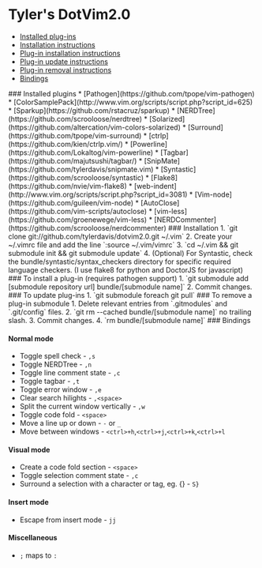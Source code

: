 # Tyler's DotVim2.0

* [Installed plug-ins](#plugins)
* [Installation instructions](#install)
* [Plug-in installation instructions](#plugin-install)
* [Plug-in update instructions](#plugin-update)
* [Plug-in removal instructions](#plugin-remove)
* [Bindings](#bindings)

<a name=plugins>
### Installed plugins
* [Pathogen](https://github.com/tpope/vim-pathogen)
* [ColorSamplePack](http://www.vim.org/scripts/script.php?script_id=625)
* [Sparkup](https://github.com/rstacruz/sparkup)
* [NERDTree](https://github.com/scrooloose/nerdtree)
* [Solarized](https://github.com/altercation/vim-colors-solarized)
* [Surround](https://github.com/tpope/vim-surround)
* [ctrlp](https://github.com/kien/ctrlp.vim/)
* [Powerline](https://github.com/Lokaltog/vim-powerline)
* [Tagbar](https://github.com/majutsushi/tagbar/)
* [SnipMate](https://github.com/tylerdavis/snipmate.vim)
* [Syntastic](https://github.com/scrooloose/syntastic)
* [Flake8](https://github.com/nvie/vim-flake8)
* [web-indent](http://www.vim.org/scripts/script.php?script_id=3081)
* [Vim-node](https://github.com/guileen/vim-node)
* [AutoClose](https://github.com/vim-scripts/autoclose)
* [vim-less](https://github.com/groenewege/vim-less)
* [NERDCommenter](https://github.com/scrooloose/nerdcommenter)

<a name=install>
### Installation
1. `git clone git://github.com/tylerdavis/dotvim2.0.git ~/.vim`
2. Create your ~/.vimrc file and add the line `:source ~/.vim/vimrc`
3. `cd ~/.vim && git submodule init && git submodule update`
4. (Optional) For Syntastic, check the bundle/syntastic/syntax_checkers directory for specific required language checkers.  (I use flake8 for python and DoctorJS for javascript)

<a name=plugin-install>
### To install a plug-in (requires pathogen support)
1. `git submodule add [submodule repository url] bundle/[submodule name]`
2. Commit changes.

<a name=plugin-update>
### To update plug-ins
1. `git submodule foreach git pull`

<a name=plugin-remove>
### To remove a plug-in submodule
1. Delete relevant entries from `.gitmodules` and `.git/config` files.
2. `git rm --cached bundle/[submodule name]` no trailing slash.
3. Commit changes.
4. `rm bundle/[submodule name]`

<a name=bindings>
### Bindings

#### Normal mode
* Toggle spell check - `,s`
* Toggle NERDTree - `,n`
* Toggle line comment state - `,c`
* Toggle tagbar - `,t`
* Toggle error window - `,e`
* Clear search hilights - `,<space>`
* Split the current window vertically - `,w`
* Toggle code fold - `<space>`
* Move a line up or down - `-` or `_`
* Move between windows - `<ctrl>+h`,`<ctrl>+j`,`<ctrl>+k`,`<ctrl>+l`  

#### Visual mode
* Create a code fold section - `<space>`
* Toggle selection comment state - `,c`
* Surround a selection with a character or tag, eg. {} - `S}`

#### Insert mode
* Escape from insert mode - `jj`

#### Miscellaneous
* `;` maps to `:`
